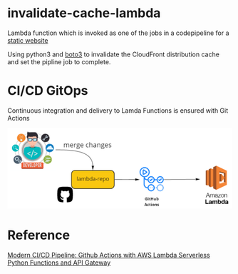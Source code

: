 # invalidate-cache-lambda

Lambda function which is invoked as one of the jobs in a codepipeline for a [static website](https://github.com/smeubank/personal-website)

Using python3 and [boto3](https://boto3.amazonaws.com/v1/documentation/api/latest/reference/services/cloudfront.html) to invalidate the CloudFront distribution cache and set the pipline job to complete.

# CI/CD GitOps

Continuous integration and delivery to Lamda Functions is ensured with Git Actions 

![Lambda CI/CD](https://github.com/smeubank/invalidate-cache-lambda/blob/main/assets/lamda-cicd.PNG?raw=true)

# Reference

[Modern CI/CD Pipeline: Github Actions with AWS Lambda Serverless Python Functions and API Gateway](https://towardsdatascience.com/modern-ci-cd-pipeline-git-actions-with-aws-lambda-serverless-python-functions-and-api-gateway-9ef20b3ef64a)
